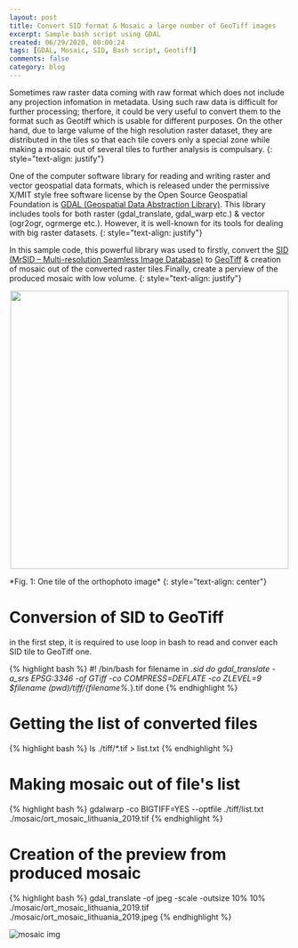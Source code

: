 ```yaml
---
layout: post
title: Convert SID format & Mosaic a large number of GeoTiff images
excerpt: Sample bash script using GDAL
created: 06/29/2020, 00:00:24
tags: [GDAL, Mosaic, SID, Bash script, Geotiff]
comments: false
category: blog
---
```


Sometimes raw raster data coming with raw format which does not include any projection infomation in metadata. Using such raw data is difficult for further processing; therfore, it could be very useful to convert them to the format such as Geotiff which is usable for different purposes. On the other hand, due to large valume of the high resolution raster dataset, they are distributed in the tiles so that each tile covers only a special zone while making a mosaic out of several tiles to further analysis is compulsary.
{: style="text-align: justify"}

One of the computer software library for reading and writing raster and vector geospatial data formats, which is released under the permissive X/MIT style free software license by the Open Source Geospatial Foundation is [GDAL (Geospatial Data Abstraction Library)](https://gdal.org/). This library includes tools for both raster (gdal_translate, gdal_warp etc.) & vector (ogr2ogr, ogrmerge etc.). However, it is well-known for its tools for dealing with big raster datasets. 
{: style="text-align: justify"}

In this sample code, this powerful library was used to firstly, convert the [SID (MrSID – Multi-resolution Seamless Image Database)](https://gdal.org/drivers/raster/mrsid.html) to [GeoTiff](https://gdal.org/drivers/raster/gtiff.html) & creation of mosaic out of the converted raster tiles.Finally, create a perview of the produced mosaic with low volume.
{: style="text-align: justify"}

<p align="center">
  <img width="500" height="500" src="https://behzad89.github.io/images/tile_lt.JPG">
</p>
*Fig. 1: One tile of the orthophoto image*
{: style="text-align: center"}


# Conversion of SID to GeoTiff

in the first step, it is required to use loop in bash to read and conver each SID tile to GeoTiff one.

{% highlight bash %}
#! /bin/bash
for filename in *.sid 
do
gdal_translate -a_srs EPSG:3346 -of GTiff -co COMPRESS=DEFLATE -co ZLEVEL=9 $filename $(pwd)/tiff/${filename%.*}.tif
done 
{% endhighlight %}

# Getting the list of converted files
{% highlight bash %}
ls ./tiff/*.tif > list.txt
{% endhighlight %}
# Making mosaic out of file's list
{% highlight bash %}
gdalwarp -co BIGTIFF=YES --optfile ./tiff/list.txt ./mosaic/ort_mosaic_lithuania_2019.tif
{% endhighlight %}
# Creation of the preview from produced mosaic
{% highlight bash %}
gdal_translate -of jpeg -scale -outsize 10% 10% ./mosaic/ort_mosaic_lithuania_2019.tif ./mosaic/ort_mosaic_lithuania_2019.jpeg 
{% endhighlight %}

![mosaic img](https://behzad89.github.io/images/mosaic_lt.JPG)

